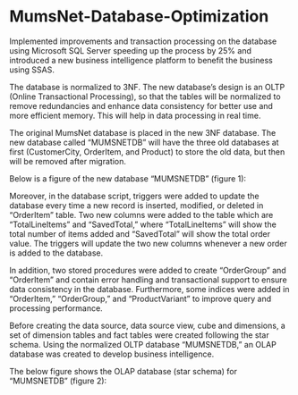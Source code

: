 # MumsNet-Database-Optimization
Implemented improvements and transaction processing on the database  using Microsoft SQL Server speeding up the process by 25% and introduced a new business intelligence platform to  benefit the business using SSAS.

The database is normalized to 3NF. The new database’s design is an OLTP (Online Transactional Processing), so that the tables will be normalized to remove redundancies and enhance data consistency for better use and more efficient memory. This will help in data processing in real time.

The original MumsNet database is placed in the new 3NF database. The new database called “MUMSNETDB” will have the three old databases at first (CustomerCity, OrderItem, and Product) to store the old data, but then will be removed after migration. 

Below is a figure of the new database “MUMSNETDB” (figure 1): 




Moreover, in the database script, triggers were added to update the database every time a new record is inserted, modified, or deleted in “OrderItem” table. Two new columns were added to the table which are “TotalLineItems” and “SavedTotal,” where “TotalLineItems” will show the total number of items added and “SavedTotal” will show the total order value. The triggers will update the two new columns whenever a new order is added to the database. 

In addition, two stored procedures were added to create “OrderGroup” and “OrderItem” and contain error handling and transactional support to ensure data consistency in the database. Furthermore, some indices were added in “OrderItem,” “OrderGroup,” and “ProductVariant” to improve query and processing performance. 

Before creating the data source, data source view, cube and dimensions, a set of dimension tables and fact tables were created following the star schema. Using the normalized OLTP database “MUMSNETDB,” an OLAP database was created to develop business intelligence. 

The below figure shows the OLAP database (star schema) for “MUMSNETDB” (figure 2):


